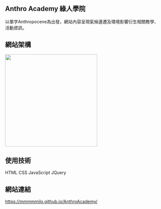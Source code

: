 ## Anthro Academy 綠人學院 

以單字Anthropocene為出發，網站內容呈現氣候邊遷及環境影響衍生相關教學、活動資訊。

## 網站架構  

<img src="https://github.com/MMMMMilo/AnthroAcademy/assets/152141976/cb2e7074-60ae-4bb3-bcf1-7fd8477c49f6" width="300">  

## 使用技術  

HTML CSS JavaScript JQuery  

## 網站連結  

<https://mmmmmilo.github.io/AnthroAcademy/>
